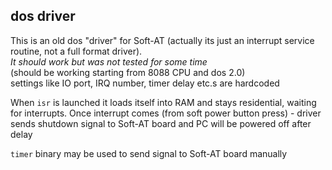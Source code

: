 ## dos driver

This is an old dos "driver" for Soft-AT (actually its just an interrupt service routine, not a full format driver).  
*It should work but was not tested for some time*  
(should be working starting from 8088 CPU and dos 2.0)  
settings like IO port, IRQ number, timer delay etc.s are hardcoded

When `isr` is launched it loads itself into RAM and stays residential, waiting for interrupts. Once interrupt comes (from soft power button press) - driver sends shutdown signal to Soft-AT board and PC will be powered off after delay

`timer` binary may be used to send signal to Soft-AT board manually

